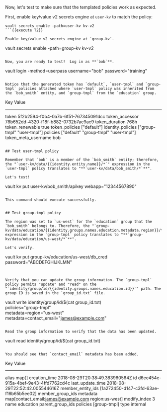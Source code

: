 Now, let's test to make sure that the templated policies work as expected.

First, enable key/value v2 secrets engine at `user-kv` to match the policy:

```
vault secrets enable -path=user-kv kv-v2
```{{execute T2}}

Enable key/value v2 secrets engine at `group-kv`.

```
vault secrets enable -path=group-kv kv-v2
```{{execute T2}}

Now, you are ready to test!  Log in as **`bob`**.

```
vault login -method=userpass username="bob" password="training"
```{{execute T2}}

Notice that the generated token has `default`, `user-tmpl` and `group-tmpl` policies attached where `user-tmpl` policy was inherited from the `bob_smith` entity, and `group-tmpl` from the `education` group.

```
Key                    Value
---                    -----
token                  5f2b2594-f0b4-0a7b-6f51-767345091dcc
token_accessor         78b652dd-4320-f18f-b882-0732b7ae9ac9
token_duration         768h
token_renewable        true
token_policies         ["default"]
identity_policies      ["group-tmpl" "user-tmpl"]
policies               ["default" "group-tmpl" "user-tmpl"]
token_meta_username    bob
```

## Test user-tmpl policy

Remember that `bob` is a member of the `bob_smith` entity; therefore, the "`user-kv/data/{{identity.entity.name}}/*`" expression in the `user-tmpl` policy translates to "**`user-kv/data/bob_smith/*`**".

Let's test!

```
vault kv put user-kv/bob_smith/apikey webapp="12344567890"
```{{execute T2}}

This command should execute successfully.


## Test group-tmpl policy

The region was set to `us-west` for the `education` group that the `bob_smith` belongs to. Therefore, the "`group-kv/data/education/{{identity.groups.names.education.metadata.region}}/*`" expression in the `group-tmpl` policy translates to "**`group-kv/data/education/us-west/*`**".

Let's verify.

```
vault kv put group-kv/education/us-west/db_cred password="ABCDEFGHIJKLMN"
```{{execute T2}}


Verify that you can update the group information. The `group-tmpl` policy permits "update" and "read" on the "`identity/group/id/{{identity.groups.names.education.id}}`" path. The group ID is saved in the `group_id.txt` file.

```
vault write identity/group/id/$(cat group_id.txt) \
        policies="group-tmpl" \
        metadata=region="us-west" \
        metadata=contact_email="james@example.com"
```{{execute T2}}

Read the group information to verify that the data has been updated.

```
vault read identity/group/id/$(cat group_id.txt)
```{{execute T2}}

You should see that `contact_email` metadata has been added.

```
Key                  Value
---                  -----
alias                map[]
creation_time        2018-08-29T20:38:49.383960564Z
id                   d6ee454e-915a-4bef-9e43-4ffd7762cd4c
last_update_time     2018-08-29T22:52:42.005544616Z
member_entity_ids    [1a272450-d147-c3fd-63ae-f16b65b5ee02]
member_group_ids     <nil>
metadata             map[contact_email:james@example.com region:us-west]
modify_index         3
name                 education
parent_group_ids     <nil>
policies             [group-tmpl]
type                 internal
```
